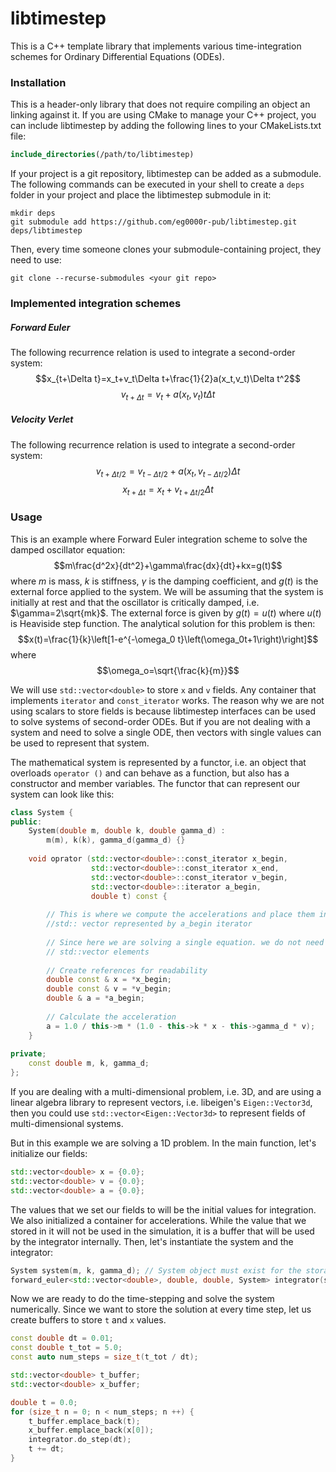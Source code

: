 # libtimestep

This is a C++ template library that implements various time-integration schemes for
Ordinary Differential Equations (ODEs).

### Installation

This is a header-only library that does not require compiling an object an linking against it.
If you are using CMake to manage your C++ project, you can include libtimestep by adding
the following lines to your CMakeLists.txt file:

```cmake
include_directories(/path/to/libtimestep)
```

If your project is a git repository, libtimestep can be added as a submodule.
The following commands can be executed in your shell to create a `deps` folder in
your project and place the libtimestep submodule in it:

```shell
mkdir deps
git submodule add https://github.com/eg0000r-pub/libtimestep.git deps/libtimestep
```

Then, every time someone clones your submodule-containing project, they need to use:

```shell
git clone --recurse-submodules <your git repo>
```

### Implemented integration schemes

##### Forward Euler

The following recurrence relation is used to integrate a second-order system:
$$x_{t+\Delta t}=x_t+v_t\Delta t+\frac{1}{2}a(x_t,v_t)\Delta t^2$$
$$v_{t+\Delta t}=v_t + a(x_t,v_t)t\Delta t$$

##### Velocity Verlet

The following recurrence relation is used to integrate a second-order system:
$$v_{t+\Delta t/2}=v_{t-\Delta t/2}+a(x_t,v_{t-\Delta t / 2})\Delta t$$
$$x_{t+\Delta t}=x_t+v_{t+\Delta t/2}\Delta t$$

### Usage

This is an example where Forward Euler integration scheme to solve the damped
oscillator equation:
$$m\frac{d^2x}{dt^2}+\gamma\frac{dx}{dt}+kx=g(t)$$
where $m$ is mass, $k$ is stiffness, $\gamma$ is the damping coefficient, and $g(t)$ is the external
force applied to the system. We will be assuming that the system is initially at rest and
that the oscillator is critically damped, i.e. $\gamma=2\sqrt{mk}$. The external force is given by
$g(t)=u(t)$ where $u(t)$ is Heaviside step function. The analytical solution for this problem is then:
$$x(t)=\frac{1}{k}\left[1-e^{-\omega_0 t}\left(\omega_0t+1\right)\right]$$
where
$$\omega_o=\sqrt{\frac{k}{m}}$$

We will use `std::vector<double>` to store `x` and `v` fields. Any container that implements
`iterator` and `const_iterator` works. The reason why we are not using scalars to store fields
is because libtimestep interfaces can be used to solve systems of second-order ODEs. But
if you are not dealing with a system and need to solve a single ODE, then vectors with single values
can be used to represent that system.

The mathematical system is represented by a functor, i.e. an object that overloads 
`operator ()` and can behave as a function, but also has a constructor and member variables.
The functor that can represent our system can look like this:
```c++
class System {
public:
    System(double m, double k, double gamma_d) :
        m(m), k(k), gamma_d(gamma_d) {}
    
    void oprator (std::vector<double>::const_iterator x_begin,
                  std::vector<double>::const_iterator x_end,
                  std::vector<double>::const_iterator v_begin,
                  std::vector<double>::iterator a_begin,
                  double t) const {
        
        // This is where we compute the accelerations and place them in the
        //std:: vector represented by a_begin iterator
        
        // Since here we are solving a single equation. we do not need to loop over
        // std::vector elements
        
        // Create references for readability
        double const & x = *x_begin;
        double const & v = *v_begin;
        double & a = *a_begin;
        
        // Calculate the acceleration
        a = 1.0 / this->m * (1.0 - this->k * x - this->gamma_d * v);
    }
        
private;
    const double m, k, gamma_d;
};
```

If you are dealing with a multi-dimensional problem, i.e. 3D, and are using a linear
algebra library to represent vectors, i.e. libeigen's `Eigen::Vector3d`, then you could use
`std::vector<Eigen::Vector3d>` to represent fields of multi-dimensional systems.

But in this example we are solving a 1D problem. In the main function, let's initialize our fields:
```c++
std::vector<double> x = {0.0};
std::vector<double> v = {0.0};
std::vector<double> a = {0.0};
```
The values that we set our fields to will be the initial values for integration.
We also initialized a container for accelerations. While the value that we stored in 
it will not be used in the simulation, it is a buffer that will be used by the integrator
internally. Then, let's instantiate the system and the integrator:
```c++
System system(m, k, gamma_d); // System object must exist for the storage duration of forward_euler
forward_euler<std::vector<double>, double, double, System> integrator(system, 0.0, x.begin(), x.end(), v.begin(), a.begin());
```
Now we are ready to do the time-stepping and solve the system numerically. Since we want to store the solution at every
time step, let us create buffers to store `t` and `x` values.
```c++
const double dt = 0.01;
const double t_tot = 5.0;
const auto num_steps = size_t(t_tot / dt);

std::vector<double> t_buffer;
std::vector<double> x_buffer;

double t = 0.0;
for (size_t n = 0; n < num_steps; n ++) {
    t_buffer.emplace_back(t);
    x_buffer.emplace_back(x[0]);
    integrator.do_step(dt);
    t += dt;
}
```
